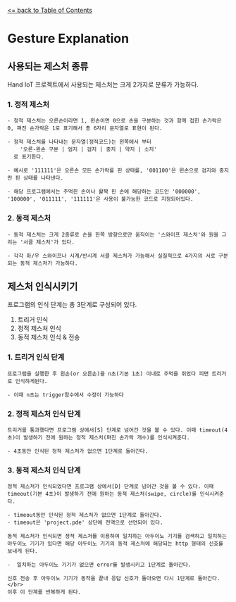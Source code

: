 [<= back to Table of Contents](table_of_contents.md)
<br/>

# Gesture Explanation
## 사용되는 제스처 종류
Hand IoT 프로젝트에서 사용되는 제스처는 크게 2가지로 분류가 가능하다.
### 1. 정적 제스처
    - 정적 제스처는 오른손이라면 1, 왼손이면 0으로 손을 구분하는 것과 함께 접힌 손가락은 0, 펴진 손가락은 1로 표기해서 총 6자리 문자열로 표현이 된다.

    - 정적 제스처를 나타내는 문자열(정적코드)는 왼쪽에서 부터 
        '오른-왼손 구분 | 엄지 | 검지 | 중지 | 약지 | 소지'
      로 표기한다.

    - 예시로 '111111'은 오른손 모든 손가락를 핀 상태를, '001100'은 왼손으로 검지와 중지만 핀 상태를 나타낸다.

    - 해당 프로그램에서는 주먹쥔 손이나 활짝 핀 손에 해당하는 코드인 '000000', '100000', '011111', '111111'은 사용이 불가능한 코드로 지정되어있다. 

### 2. 동적 제스처
    - 동적 제스처는 크게 2종류로 손을 한쪽 방향으로만 움직이는 '스와이프 제스처'와 원을 그리는 '서클 제스처'가 있다.

    - 각각 좌/우 스와이프나 시계/반시계 서클 제스처가 가능해서 실질적으로 4가지의 서로 구분되는 동적 제스처가 가능하다.

## 제스처 인식시키기

프로그램의 인식 단계는 총 3단계로 구성되어 있다.

  1) 트리거 인식
  2) 정적 제스처 인식
  3) 동적 제스처 인식 & 전송


### 1. 트리거 인식 단계
    프로그램을 실행한 후 왼손(or 오른손)을 n초(기본 1초) 이내로 주먹을 쥐었다 피면 트리거로 인식하게된다.

    - 이때 n초는 trigger함수에서 수정이 가능하다


### 2. 정적 제스처 인식 단계
    트리거를 통과했다면 프로그램 상에서[S] 단계로 넘어간 것을 볼 수 있다. 이때 timeout(4초)이 발생하기 전에 원하는 정적 제스처(펴진 손가락 개수)를 인식시켜준다.

    - 4초동안 인식된 정적 제스처가 없으면 1단계로 돌아간다. 

### 3. 동적 제스처 인식 단계
    정적 제스처가 인식되었다면 프로그램 상에서[D] 단계로 넘어간 것을 볼 수 있다. 이때 timeout(기본 4초)이 발생하기 전에 원하는 동적 제스처(swipe, circle)를 인식시켜준다.

    - timeout동안 인식된 정적 제스처가 없으면 1단계로 돌아간다. 
    - timeout은 'project.pde' 상단에 전역으로 선언되어 있다.
  
    동적 제스처가 인식되면 정적 제스처를 이용하여 일치하는 아두이노 기기를 검색하고 일치하는 아두이노 기기가 있다면 해당 아두이노 기기의 동적 제스처에 해당되는 http 형태의 신호를 보내게 된다.

    -  일치하는 아두이노 기기가 없으면 error를 발생시키고 1단계로 돌아간다.

    신호 전송 후 아두이노 기기가 동작을 끝내 응답 신호가 돌아오면 다시 1단계로 돌아간다.</br>
    이후 이 단계를 반복하게 된다. 